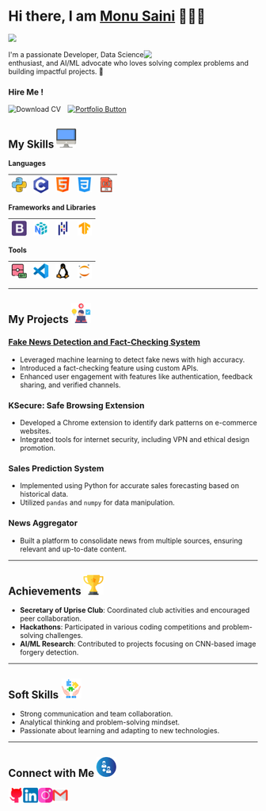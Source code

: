 <h1>Hi there, I am <a href="https://github.com/tech2saini" target="_blank">Monu Saini</a> 🙋🏽‍♂️</h1> 

![](https://visitor-badge.glitch.me/badge?page_id=tech2saini) 

<img align='right' src="https://media.giphy.com/media/M9gbBd9nbDrOTu1Mqx/giphy.gif" width="230">

I'm a passionate Developer, Data Science enthusiast, and AI/ML advocate who loves solving complex problems and building impactful projects. 🚀
### Hire Me !  
<a href="https://github.com/codesbird/codesbird/raw/main/New_Monu%20Saini%20Resume_Qr-code.pdf" onclick="window.open(this.href); return false;" style="text-decoration:none;">
  <img src="https://img.shields.io/badge/Download%20CV-238636?style=for-the-badge&logo=adobeacrobatreader&logoColor=white" alt="Download CV">
</a>
<a href="https://codesbird.github.io/portfolio/" onclick="window.open(this.href); return false;" style="margin-left:10px;">
  <img src="https://img.shields.io/badge/My%20Portfolio-0078D4?style=for-the-badge&logo=google-chrome&logoColor=white" alt="Portfolio Button">
</a>

## My Skills <img alt="Computer" width="40px" src="/Assets/desktop.png"/>

**Languages**

<img alt="Python" width="30px" src="/Assets/python.png"/>|<img alt="C" width="30px" src="/Assets/c-programming.png"/>|<img alt="HTML" width="30px" src="/Assets/html.png"/>|<img alt="CSS" width="30px" src="/Assets/css-3.png"/>|<img alt="JavaScript" width="30px" src="/Assets/javascript.png"/>
|--|--|--|--|--|

**Frameworks and Libraries**

<img alt="Bootstrap" width="30px" src="/Assets/bootstrap-logo.png"/>|<img alt="Numpy" width="30px" src="/Assets/numpy.png"/>|<img alt="Pandas" width="30px" src="/Assets/pandas.png"/>|<img alt="TensorFlow" width="30px" src="/Assets/tensorflow.png"/>
|--|--|--|--|

**Tools**

<img alt="Git" width="30px" src="/Assets/git.png"/>|<img alt="VSCode" width="30px" src="/Assets/vscode.png"/>|<img alt="Linux" width="30px" src="/Assets/linux.png"/>|<img alt="Jupyter Notebook" width="30px" src="/Assets/jupyter.png"/>
|--|--|--|--|

---

## My Projects <img alt="Projects" width="40px" src="/Assets/project.png"/>

### [Fake News Detection and Fact-Checking System](https://github.com/tech2saini/fake-news-detection)
- Leveraged machine learning to detect fake news with high accuracy.
- Introduced a fact-checking feature using custom APIs.
- Enhanced user engagement with features like authentication, feedback sharing, and verified channels.

### KSecure: Safe Browsing Extension
- Developed a Chrome extension to identify dark patterns on e-commerce websites.
- Integrated tools for internet security, including VPN and ethical design promotion.

### Sales Prediction System
- Implemented using Python for accurate sales forecasting based on historical data.
- Utilized `pandas` and `numpy` for data manipulation.

### News Aggregator
- Built a platform to consolidate news from multiple sources, ensuring relevant and up-to-date content.

---

## Achievements <img alt="Trophy" width="40px" src="/Assets/trophy.png"/>

- **Secretary of Uprise Club**: Coordinated club activities and encouraged peer collaboration.
- **Hackathons**: Participated in various coding competitions and problem-solving challenges.
- **AI/ML Research**: Contributed to projects focusing on CNN-based image forgery detection.

---

## Soft Skills <img alt="Skills" width="40px" src="/Assets/soft-skills.png"/>

- Strong communication and team collaboration.
- Analytical thinking and problem-solving mindset.
- Passionate about learning and adapting to new technologies.

---

## Connect with Me <img alt="Connect" width="40px" src="/Assets/connect.png"/>

[<img align="left" alt="GitHub" width="30px" src="/Assets/github.png" />](https://github.com/tech2saini)
[<img align="left" alt="LinkedIn" width="30px" src="/Assets/linkedin.png" />](https://www.linkedin.com/in/monusaini)
[<img align="left" alt="Instagram" width="30px" src="/Assets/instagram.png" />](https://www.instagram.com/monusainideveloper)
[<img align="left" alt="Email" width="30px" src="/Assets/gmail.png" />](mailto:monusainideveloper@gmail.com)

